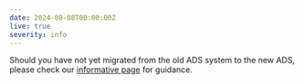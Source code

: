 ```yaml
---
date: 2024-08-08T00:00:00Z
live: true
severity: info
---
```


Should you have not yet migrated from the old ADS system to the new ADS, please check our [informative page](https://confluence.ecmwf.int/x/uINmFw) for guidance.
